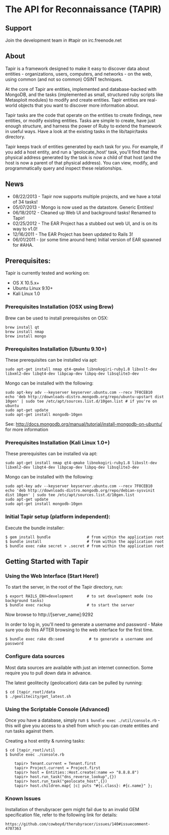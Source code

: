 # The API for Reconnaissance (TAPIR)

## Support

Join the development team in #tapir on irc.freenode.net

## About

Tapir is a framework designed to make it easy to discover data about entities - organizations, users, computers, and networks - on the web, using common (and not so common) OSINT techniques.

At the core of Tapir are entities, implemented and database-backed with MongoDB, and the tasks (implemented as small, structured ruby scripts like Metasploit modules) to modify and create entities. Tapir entities are real-world objects that you want to discover more information about.

Tapir tasks are the code that operate on the entities to create findings, new entities, or modify existing entities. Tasks are simple to create, have just enough structure, and harness the power of Ruby to extend the framework in useful ways. Have a look at the existing tasks in the lib/tapir/tasks directory.

Tapir keeps track of entities generated by each task for you. For example, if you add a host entity, and run a 'geolocate_host' task, you'll find that the physical address generated by the task is now a child of that host (and the host is now a parent of that physical address). You can view, modify, and programmatically query and inspect these relationships.

## News

* 08/22/2013 - Tapir now supports multiple projects, and we have a total of 34 tasks!
* 05/07/2013 - Mongo is now used as the datastore. Generic Entities!
* 06/18/2012 - Cleaned up Web UI and background tasks! Renamed to Tapir!
* 02/25/2012 - The EAR Project has a stubbed out web UI, and is on its way to v1.0!
* 12/16/2011 - The EAR Project has been updated to Rails 3!
* 06/01/2011 - (or some time around here) Initial version of EAR spawned for #AHA.

## Prerequisites:

Tapir is currently tested and working on:

* OS X 10.5.x+
* Ubuntu Linux 9.10+
* Kali Linux 1.0

### Prerequisites Installation (OSX using Brew)

Brew can be used to install prerequisites on OSX:

	brew install qt
	brew install nmap
	brew install mongo

### Prerequisites Installation (Ubuntu 9.10+) 

These prerequisites can be installed via apt:

	sudo apt-get install nmap qt4-qmake libnokogiri-ruby1.8 libxslt-dev libxml2-dev libqt4-dev libpcap-dev libpq-dev libsqlite3-dev 

Mongo can be installed with the following: 

	sudo apt-key adv --keyserver keyserver.ubuntu.com --recv 7F0CEB10
	echo 'deb http://downloads-distro.mongodb.org/repo/ubuntu-upstart dist 10gen' | sudo tee /etc/apt/sources.list.d/10gen.list # if you're on ubuntu
	sudo apt-get update
	sudo apt-get install mongodb-10gen

See: http://docs.mongodb.org/manual/tutorial/install-mongodb-on-ubuntu/ for more information

### Prerequisites Installation (Kali Linux 1.0+) 

These prerequisites can be installed via apt:

	sudo apt-get install nmap qt4-qmake libnokogiri-ruby1.8 libxslt-dev libxml2-dev libqt4-dev libpcap-dev libpq-dev libsqlite3-dev 

Mongo can be installed with the following: 

	sudo apt-key adv --keyserver keyserver.ubuntu.com --recv 7F0CEB10
	echo 'deb http://downloads-distro.mongodb.org/repo/debian-sysvinit dist 10gen' | sudo tee /etc/apt/sources.list.d/10gen.list
	sudo apt-get update
	sudo apt-get install mongodb-10gen

### Initial Tapir setup (platform independent): 

Execute the bundle installer: 

	$ gem install bundle                # from within the application root
	$ bundle install                    # from within the application root
	$ bundle exec rake secret > .secret # from within the application root

## Getting Started with Tapir

### Using the Web Interface (Start Here!)

To start the server, in the root of the Tapir directory, run: 

	$ export RAILS_ENV=development      # to set development mode (no background tasks)
	$ bundle exec rackup                # to start the server

Now browse to http://[server_name]:9292 

In order to log in, you'll need to generate a username and password - Make sure you do this AFTER browsing to the web interface for the first time.  

	$ bundle exec rake db:seed           # to generate a username and password

### Configure data sources
		
Most data sources are available with just an internet connection. Some require you to pull down data in advance. 

The latest geolitecity (geolocation) data can be pulled by running: 

	$ cd [tapir_root]/data
	$ ./geolitecity/get_latest.sh 

### Using the Scriptable Console (Advanced)
Once you have a database, simply run `$ bundle exec ./util/console.rb` - this will give you access to a shell from which you can create entities and run tasks against them. 

Creating a host entity & running tasks: 

	$ cd [tapir_root]/util
	$ bundle exec ./console.rb

		tapir> Tenant.current = Tenant.first
		tapir> Project.current = Project.first
		tapir> host = Entities::Host.create(:name => "8.8.8.8")
		tapir> host.run_task("dns_reverse_lookup",{})
		tapir> host.run_task("geolocate_host",{})
		tapir> host.children.map{ |c| puts "#{c.class}: #{c.name}" };

### Known Issues

Installation of therubyracer gem might fail due to an invalid GEM specification file, refer to the following link for details: 

	https://github.com/cowboyd/therubyracer/issues/140#issuecomment-4707363
